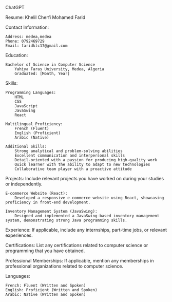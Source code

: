 ChatGPT

Resume: Khelil Cherfi Mohamed Farid

Contact Information:

    Address: medea,medea
    Phone: 0792469729
    Email: faridklc17@gmail.com


Education:

    Bachelor of Science in Computer Science
        Yahiya Faras University, Medea, Algeria
        Graduated: [Month, Year]

Skills:

    Programming Languages:
        HTML
        CSS
        JavaScript
        JavaSwing
        React

    Multilingual Proficiency:
        French (Fluent)
        English (Proficient)
        Arabic (Native)

    Additional Skills:
        Strong analytical and problem-solving abilities
        Excellent communication and interpersonal skills
        Detail-oriented with a passion for producing high-quality work
        Quick learner with the ability to adapt to new technologies
        Collaborative team player with a proactive attitude

Projects:
Include relevant projects you have worked on during your studies or independently.

    E-commerce Website (React):
        Developed a responsive e-commerce website using React, showcasing proficiency in front-end development.

    Inventory Management System (JavaSwing):
        Designed and implemented a JavaSwing-based inventory management system, demonstrating strong Java programming skills.

Experience:
If applicable, include any internships, part-time jobs, or relevant experiences.

Certifications:
List any certifications related to computer science or programming that you have obtained.

Professional Memberships:
If applicable, mention any memberships in professional organizations related to computer science.

Languages:

    French: Fluent (Written and Spoken)
    English: Proficient (Written and Spoken)
    Arabic: Native (Written and Spoken)
